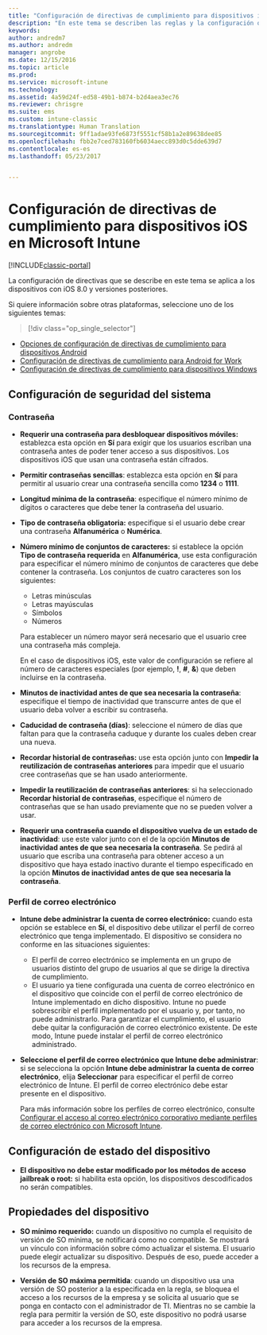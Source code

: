 ```yaml
---
title: "Configuración de directivas de cumplimiento para dispositivos iOS | Microsoft Docs"
description: "En este tema se describen las reglas y la configuración que puede establecer en una directiva de cumplimiento para dispositivos iOS."
keywords: 
author: andredm7
ms.author: andredm
manager: angrobe
ms.date: 12/15/2016
ms.topic: article
ms.prod: 
ms.service: microsoft-intune
ms.technology: 
ms.assetid: 4a59d24f-ed58-49b1-b874-b2d4aea3ec76
ms.reviewer: chrisgre
ms.suite: ems
ms.custom: intune-classic
ms.translationtype: Human Translation
ms.sourcegitcommit: 9ff1adae93fe6873f5551cf58b1a2e89638dee85
ms.openlocfilehash: fbb2e7ced783160fb6034aecc893d0c5dde639d7
ms.contentlocale: es-es
ms.lasthandoff: 05/23/2017


---
```



# <a name="compliance-policy-settings-for-ios-devices-in-microsoft-intune"></a>Configuración de directivas de cumplimiento para dispositivos iOS en Microsoft Intune

[!INCLUDE[classic-portal](../includes/classic-portal.md)]

La configuración de directivas que se describe en este tema se aplica a los dispositivos con iOS 8.0 y versiones posteriores.

Si quiere información sobre otras plataformas, seleccione uno de los siguientes temas:
> [!div class="op_single_selector"]
- [Opciones de configuración de directivas de cumplimiento para dispositivos Android](android-compliance-policy-settings-in-microsoft-intune.md)
- [Configuración de directivas de cumplimiento para Android for Work](afw-compliance-policy-settings-in-microsoft-intune.md)
- [Configuración de directivas de cumplimiento para dispositivos Windows](windows-compliance-policy-settings-in-microsoft-intune.md)

## <a name="system-security-settings"></a>Configuración de seguridad del sistema
### <a name="password"></a>Contraseña
- **Requerir una contraseña para desbloquear dispositivos móviles:** establezca esta opción en **Sí** para exigir que los usuarios escriban una contraseña antes de poder tener acceso a sus dispositivos. Los dispositivos iOS que usan una contraseña están cifrados.

- **Permitir contraseñas sencillas**: establezca esta opción en **Sí** para permitir al usuario crear una contraseña sencilla como **1234** o **1111**.

-  **Longitud mínima de la contraseña**: especifique el número mínimo de dígitos o caracteres que debe tener la contraseña del usuario.

- **Tipo de contraseña obligatoria:** especifique si el usuario debe crear una contraseña **Alfanumérica** o **Numérica**.

- **Número mínimo de conjuntos de caracteres:** si establece la opción **Tipo de contraseña requerida** en **Alfanumérica**, use esta configuración para especificar el número mínimo de conjuntos de caracteres que debe contener la contraseña. Los conjuntos de cuatro caracteres son los siguientes:
  -   Letras minúsculas
  -   Letras mayúsculas
  -   Símbolos
  -   Números

  Para establecer un número mayor será necesario que el usuario cree una contraseña más compleja.

  En el caso de dispositivos iOS, este valor de configuración se refiere al número de caracteres especiales (por ejemplo, **!**, **#**, **&amp;**) que deben incluirse en la contraseña.

- **Minutos de inactividad antes de que sea necesaria la contraseña**: especifique el tiempo de inactividad que transcurre antes de que el usuario deba volver a escribir su contraseña.

- **Caducidad de contraseña (días)**: seleccione el número de días que faltan para que la contraseña caduque y durante los cuales deben crear una nueva.

- **Recordar historial de contraseñas:** use esta opción junto con **Impedir la reutilización de contraseñas anteriores** para impedir que el usuario cree contraseñas que se han usado anteriormente.

- **Impedir la reutilización de contraseñas anteriores**: si ha seleccionado **Recordar historial de contraseñas**, especifique el número de contraseñas que se han usado previamente que no se pueden volver a usar.

- **Requerir una contraseña cuando el dispositivo vuelva de un estado de inactividad**: use este valor junto con el de la opción **Minutos de inactividad antes de que sea necesaria la contraseña**. Se pedirá al usuario que escriba una contraseña para obtener acceso a un dispositivo que haya estado inactivo durante el tiempo especificado en la opción **Minutos de inactividad antes de que sea necesaria la contraseña**.

### <a name="email-profile"></a>Perfil de correo electrónico
- **Intune debe administrar la cuenta de correo electrónico:** cuando esta opción se establece en **Sí**, el dispositivo debe utilizar el perfil de correo electrónico que tenga implementado. El dispositivo se considera no conforme en las situaciones siguientes:
  - El perfil de correo electrónico se implementa en un grupo de usuarios distinto del grupo de usuarios al que se dirige la directiva de cumplimiento.
  - El usuario ya tiene configurada una cuenta de correo electrónico en el dispositivo que coincide con el perfil de correo electrónico de Intune implementado en dicho dispositivo. Intune no puede sobrescribir el perfil implementado por el usuario y, por tanto, no puede administrarlo. Para garantizar el cumplimiento, el usuario debe quitar la configuración de correo electrónico existente. De este modo, Intune puede instalar el perfil de correo electrónico administrado.

- **Seleccione el perfil de correo electrónico que Intune debe administrar**: si se selecciona la opción **Intune debe administrar la cuenta de correo electrónico**, elija **Seleccionar** para especificar el perfil de correo electrónico de Intune. El perfil de correo electrónico debe estar presente en el dispositivo.

     Para más información sobre los perfiles de correo electrónico, consulte [Configurar el acceso al correo electrónico corporativo mediante perfiles de correo electrónico con Microsoft Intune](configure-access-to-corporate-email-using-email-profiles-with-microsoft-intune.md).

## <a name="device-health-settings"></a>Configuración de estado del dispositivo

- **El dispositivo no debe estar modificado por los métodos de acceso jailbreak o root:** si habilita esta opción, los dispositivos descodificados no serán compatibles.

##  <a name="device-properties"></a>Propiedades del dispositivo
- **SO mínimo requerido:** cuando un dispositivo no cumpla el requisito de versión de SO mínima, se notificará como no compatible.
Se mostrará un vínculo con información sobre cómo actualizar el sistema. El usuario puede elegir actualizar su dispositivo. Después de eso, puede acceder a los recursos de la empresa.

- **Versión de SO máxima permitida**: cuando un dispositivo usa una versión de SO posterior a la especificada en la regla, se bloquea el acceso a los recursos de la empresa y se solicita al usuario que se ponga en contacto con el administrador de TI. Mientras no se cambie la regla para permitir la versión de SO, este dispositivo no podrá usarse para acceder a los recursos de la empresa.

